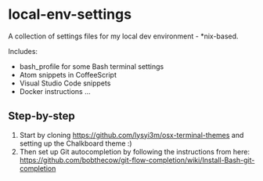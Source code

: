 # local-env-settings
A collection of settings files for my local dev environment - *nix-based.

Includes:
 - bash_profile for some Bash terminal settings
 - Atom snippets in CoffeeScript
 - Visual Studio Code snippets
 - Docker instructions
 ...

## Step-by-step
1. Start by cloning https://github.com/lysyi3m/osx-terminal-themes and setting up the Chalkboard theme :)
2. Then set up Git autocompletion by following the instructions from here: https://github.com/bobthecow/git-flow-completion/wiki/Install-Bash-git-completion
